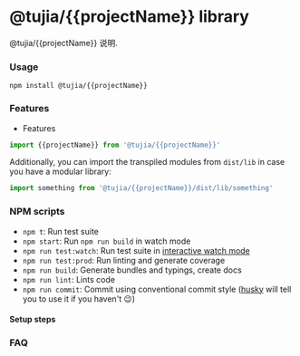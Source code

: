 # @tujia/{{projectName}} library

@tujia/{{projectName}} 说明.

### Usage

`npm install @tujia/{{projectName}}`

### Features

- Features

```javascript
import {{projectName}} from '@tujia/{{projectName}}'
```

Additionally, you can import the transpiled modules from `dist/lib` in case you have a modular library:

```javascript
import something from '@tujia/{{projectName}}/dist/lib/something'
```

### NPM scripts

- `npm t`: Run test suite
- `npm start`: Run `npm run build` in watch mode
- `npm run test:watch`: Run test suite in [interactive watch mode](http://facebook.github.io/jest/docs/cli.html#watch)
- `npm run test:prod`: Run linting and generate coverage
- `npm run build`: Generate bundles and typings, create docs
- `npm run lint`: Lints code
- `npm run commit`: Commit using conventional commit style ([husky](https://github.com/typicode/husky) will tell you to use it if you haven't :wink:)

#### Setup steps

### FAQ
